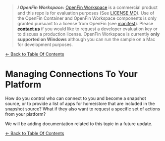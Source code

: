 > **_:information_source: OpenFin Workspace:_** [OpenFin Workspace](https://www.openfin.co/workspace/) is a commercial product and this repo is for evaluation purposes (See [LICENSE.MD](../LICENSE.MD)). Use of the OpenFin Container and OpenFin Workspace components is only granted pursuant to a license from OpenFin (see [manifest](../public/manifest.fin.json)). Please [**contact us**](https://www.openfin.co/workspace/poc/) if you would like to request a developer evaluation key or to discuss a production license.
> OpenFin Workspace is currently **only supported on Windows** although you can run the sample on a Mac for development purposes.

[<- Back to Table Of Contents](../README.md)

# Managing Connections To Your Platform

How do you control who can connect to you and become a snapshot source, or to provide a list of apps for home/store that are included in the snapshot source? What if they also want to request a specific set of actions from your platform?

We will be adding documentation related to this topic in a future update.

[<- Back to Table Of Contents](../README.md)
